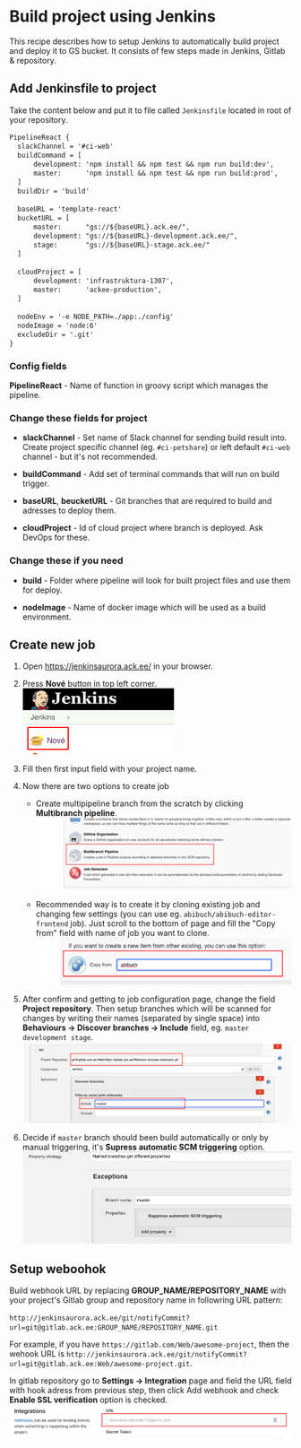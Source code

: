 # Build project using Jenkins

This recipe describes how to setup Jenkins to automatically build project and deploy it to GS bucket. 
It consists of few steps made in Jenkins, Gitlab & repository.

## Add Jenkinsfile to project

Take the content below and put it to file called `Jenkinsfile` located in root of your repository.

```
PipelineReact {
  slackChannel = '#ci-web'
  buildCommand = [
      development: 'npm install && npm test && npm run build:dev',
      master:      'npm install && npm test && npm run build:prod',
  ]
  buildDir = 'build'
  
  baseURL = 'template-react'
  bucketURL = [
      master:      "gs://${baseURL}.ack.ee/",
      development: "gs://${baseURL}-development.ack.ee/",
      stage:       "gs://${baseURL}-stage.ack.ee/"
  ]

  cloudProject = [
      development: 'infrastruktura-1307',
      master:      'ackee-production',
  ]

  nodeEnv = '-e NODE_PATH=./app:./config'
  nodeImage = 'node:6'
  excludeDir = '.git'
}
```

### Config fields

**PipelineReact** - Name of function in groovy script which manages the pipeline.

### Change these fields for project

* **slackChannel** - Set name of Slack channel for sending build result into. Create project specific channel (eg. `#ci-petshare`) or left default `#ci-web` channel - but it's not recommended.  

* **buildCommand** - Add set of terminal commands that will run on build trigger.  

* **baseURL**, **beucketURL** - Git branches that are required to build and adresses to deploy them.

* **cloudProject** - Id of cloud project where branch is deployed. Ask DevOps for these.

### Change these if you need

* **build** - Folder where pipeline will look for built project files and use them for deploy.

* **nodeImage** - Name of docker image which will be used as a build environment.

## Create new job

1. Open https://jenkinsaurora.ack.ee/ in your browser.

2. Press **Nové** button in top left corner.  
![New Jenkins job](../img/NewJenkinsJob/new_job.png) 

3. Fill then first input field with your project name.

4. Now there are two options to create job
   * Create multipipeline branch from the scratch by clicking **Multibranch pipeline**.  
   ![New multibranch pipeline](../img/NewJenkinsJob/multibranch_pipeline.png)  

   * Recommended way is to create it by cloning existing job and changing few settings (you can use eg. `abibuch/abibuch-editor-frontend` job). Just scroll to the bottom of page and fill the "Copy from" field with name of job you want to clone. 
  ![Clone job](../img/NewJenkinsJob/copy_pipeline_from.png)  

5. After confirm and getting to job configuration page, change the field **Project repository**. Then setup branches which will be scanned for changes by writing their names (separated by single space) into **Behaviours -> Discover branches -> Include** field, eg. `master development stage`.
![Configure job](../img/NewJenkinsJob/job_configuration.png) 

6. Decide if `master` branch should been build automatically or only by manual triggering, it's __Supress automatic SCM triggering__ option.  
![Supress automatic SCM triggering option](../img/NewJenkinsJob/suppress_automatic_SCM_triggering.png)   

## Setup weboohok

Build webhook URL by replacing **GROUP_NAME/REPOSITORY_NAME** with your project's Gitlab group and repository name in followring URL pattern:  

`http://jenkinsaurora.ack.ee/git/notifyCommit?url=git@gitlab.ack.ee:GROUP_NAME/REPOSITORY_NAME.git`  

For example, if you have `https://gitlab.com/Web/awesome-project`, then the wehook URL is `http://jenkinsaurora.ack.ee/git/notifyCommit?url=git@gitlab.ack.ee:Web/awesome-project.git`.

In gitlab repository go to **Settings -> Integration** page and field the URL field with hook adress from previous step, then click Add webhook and check **Enable SSL verification** option is checked.
![Gitlab webhook setup](../img/NewJenkinsJob/gitlab_webhook_setup.png)   




